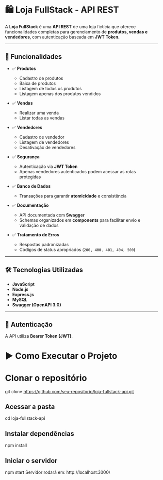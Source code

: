 # 🛍️ Loja FullStack - API REST

A **Loja FullStack** é uma **API REST** de uma loja fictícia que oferece 
funcionalidades completas para gerenciamento de **produtos, vendas e vendedores**, com autenticação baseada em **JWT Token**.  

---

## 🚀 Funcionalidades

- ✅ **Produtos**
  - Cadastro de produtos
  - Baixa de produtos
  - Listagem de todos os produtos
  - Listagem apenas dos produtos vendidos  

- ✅ **Vendas**
  - Realizar uma venda
  - Listar todas as vendas  

- ✅ **Vendedores**
  - Cadastro de vendedor
  - Listagem de vendedores
  - Desativação de vendedores  

- ✅ **Segurança**
  - Autenticação via **JWT Token**
  - Apenas vendedores autenticados podem acessar as rotas protegidas  

- ✅ **Banco de Dados**
  - Transações para garantir **atomicidade** e consistência  

- ✅ **Documentação**
  - API documentada com **Swagger**
  - Schemas organizados em **components** para facilitar envio e validação de dados  

- ✅ **Tratamento de Erros**
  - Respostas padronizadas
  - Códigos de status apropriados (`200, 400, 401, 404, 500`)  

---

## 🛠️ Tecnologias Utilizadas

- **JavaScript**  
- **Node.js**  
- **Express.js**  
- **MySQL**  
- **Swagger (OpenAPI 3.0)**  

---

## 🔐 Autenticação

A API utiliza **Bearer Token (JWT)**.  

# ▶️ Como Executar o Projeto
# Clonar o repositório
git clone https://github.com/seu-repositorio/loja-fullstack-api.git

## Acessar a pasta
cd loja-fullstack-api

## Instalar dependências
npm install

## Iniciar o servidor
npm start
Servidor rodará em: http://localhost:3000/
